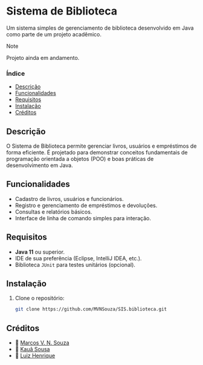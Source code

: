 # Sistema de Biblioteca

Um sistema simples de gerenciamento de biblioteca desenvolvido em Java como parte de um projeto acadêmico.  
> [!NOTE]  
> Projeto ainda em andamento.
### Índice
- [Descrição](#descrição)
- [Funcionalidades](#funcionalidades)
- [Requisitos](#requisitos)
- [Instalação](#instalação)
- [Créditos](#créditos)

## Descrição

O Sistema de Biblioteca permite gerenciar livros, usuários e empréstimos de forma eficiente. É projetado para demonstrar conceitos fundamentais de programação orientada a objetos (POO) e boas práticas de desenvolvimento em Java.

## Funcionalidades

- Cadastro de livros, usuários e funcionários.
- Registro e gerenciamento de empréstimos e devoluções.
- Consultas e relatórios básicos.
- Interface de linha de comando simples para interação.

## Requisitos

- **Java 11** ou superior.
- IDE de sua preferência (Eclipse, IntelliJ IDEA, etc.).
- Biblioteca `JUnit` para testes unitários (opcional).

## Instalação

1. Clone o repositório:
   ```bash
   git clone https://github.com/MVNSouza/SIS.biblioteca.git

## Créditos

- 👤 [Marcos V. N. Souza](https://github.com/MVNSouza)
- 👤 [Kauã Sousa](https://github.com/K-thun)
- 👤 [Luiz Henrique](https://github.com/l-Luiz-Henrique-l)
